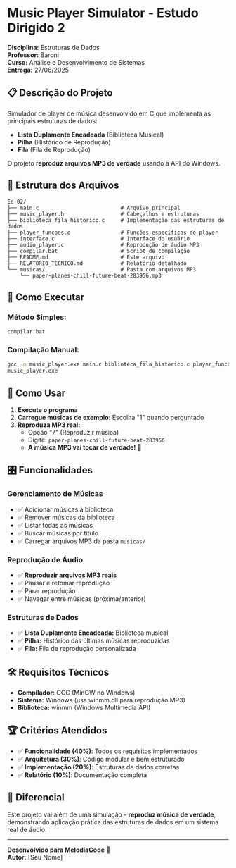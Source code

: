 # Music Player Simulator - Estudo Dirigido 2

**Disciplina:** Estruturas de Dados  
**Professor:** Baroni  
**Curso:** Análise e Desenvolvimento de Sistemas  
**Entrega:** 27/06/2025

## 📋 Descrição do Projeto

Simulador de player de música desenvolvido em C que implementa as principais estruturas de dados:
- **Lista Duplamente Encadeada** (Biblioteca Musical)
- **Pilha** (Histórico de Reprodução)  
- **Fila** (Fila de Reprodução)

O projeto **reproduz arquivos MP3 de verdade** usando a API do Windows.

## 📁 Estrutura dos Arquivos

```
Ed-02/
├── main.c                          # Arquivo principal
├── music_player.h                  # Cabeçalhos e estruturas
├── biblioteca_fila_historico.c     # Implementação das estruturas de dados
├── player_funcoes.c                # Funções específicas do player
├── interface.c                     # Interface do usuário
├── audio_player.c                  # Reprodução de áudio MP3
├── compilar.bat                    # Script de compilação
├── README.md                       # Este arquivo
├── RELATORIO_TECNICO.md            # Relatório detalhado
└── musicas/                        # Pasta com arquivos MP3
    └── paper-planes-chill-future-beat-283956.mp3
```

## 🚀 Como Executar

### Método Simples:
```cmd
compilar.bat
```

### Compilação Manual:
```cmd
gcc -o music_player.exe main.c biblioteca_fila_historico.c player_funcoes.c interface.c audio_player.c -lwinmm
music_player.exe
```

## 🎵 Como Usar

1. **Execute o programa**
2. **Carregue músicas de exemplo:** Escolha "1" quando perguntado
3. **Reproduza MP3 real:** 
   - Opção "7" (Reproduzir música)
   - Digite: `paper-planes-chill-future-beat-283956`
   - **A música MP3 vai tocar de verdade!** 🎵

## 🎛️ Funcionalidades

### Gerenciamento de Músicas
- ✅ Adicionar músicas à biblioteca
- ✅ Remover músicas da biblioteca  
- ✅ Listar todas as músicas
- ✅ Buscar músicas por título
- ✅ Carregar arquivos MP3 da pasta `musicas/`

### Reprodução de Áudio
- ✅ **Reproduzir arquivos MP3 reais**
- ✅ Pausar e retomar reprodução
- ✅ Parar reprodução
- ✅ Navegar entre músicas (próxima/anterior)

### Estruturas de Dados
- ✅ **Lista Duplamente Encadeada:** Biblioteca musical
- ✅ **Pilha:** Histórico das últimas músicas reproduzidas
- ✅ **Fila:** Fila de reprodução personalizada

## 🛠️ Requisitos Técnicos

- **Compilador:** GCC (MinGW no Windows)
- **Sistema:** Windows (usa winmm.dll para reprodução MP3)
- **Biblioteca:** winmm (Windows Multimedia API)

## 🏆 Critérios Atendidos

- ✅ **Funcionalidade (40%)**: Todos os requisitos implementados
- ✅ **Arquitetura (30%)**: Código modular e bem estruturado  
- ✅ **Implementação (20%)**: Estruturas de dados corretas
- ✅ **Relatório (10%)**: Documentação completa

## 🎯 Diferencial

Este projeto vai além de uma simulação - **reproduz música de verdade**, demonstrando aplicação prática das estruturas de dados em um sistema real de áudio.

---
**Desenvolvido para MelodiaCode** 🎵  
**Autor:** [Seu Nome]

